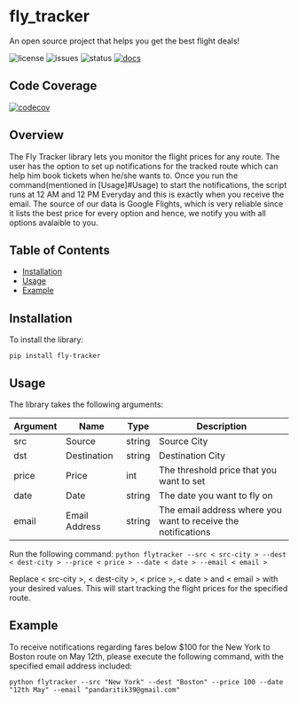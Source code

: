 # fly_tracker
An open source project that helps you get the best flight deals!

![license](https://img.shields.io/github/license/Ritik3111/fly_tracker)
![issues](https://img.shields.io/github/issues/Ritik3111/fly_tracker)
![status](https://img.shields.io/github/actions/workflow/status/Ritik3111/fly_tracker/setup.yml)
[![docs](https://img.shields.io/readthedocs/fly-tracker)](https://fly-tracker.readthedocs.io/en/latest/)

## Code Coverage

[![codecov](https://codecov.io/gh/Ritik3111/fly_tracker/branch/main/graph/badge.svg)](https://codecov.io/gh/Ritik3111/fly_tracker)
## Overview

The Fly Tracker library lets you monitor the flight prices for any route.
The user has the option to set up notifications for the tracked route which can help him book tickets when he/she wants to. Once you run the command(mentioned in [Usage]#Usage) to start the notifications, the script runs at 12 AM and 12 PM Everyday and this is exactly when you receive the email.
The source of our data is Google Flights, which is very reliable since it lists the best price for every option and
hence, we notify you with all options avalaible to you. 

## Table of Contents

- [Installation](#Installation)
- [Usage](#Usage)
- [Example](#Example)

## Installation 

To install the library: 

`pip install fly-tracker`

## Usage

The library takes the following arguments:

| Argument | Name | Type | Description
| -------- | -------- | -------- | -------- |
| src | Source | string | Source City |
| dst | Destination | string |Destination City |
| price | Price | int |The threshold price that you want to set |
| date | Date | string | The date you want to fly on |
| email | Email Address | string | The email address where you want to receive the notifications |

Run the following command:
`python flytracker --src < src-city > --dest < dest-city > --price < price > --date < date > --email < email >`

Replace < src-city >, < dest-city >, < price >, < date > and < email > with your desired values. This will start tracking the flight prices for the specified route.

## Example
To receive notifications regarding fares below $100 for the New York to Boston route on May 12th, please execute the following command, with the specified email address included:

`python flytracker --src "New York" --dest "Boston" --price 100 --date "12th May" --email "pandaritik39@gmail.com"`